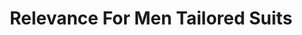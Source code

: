---
title: "Relevance For Men Tailored Suits"
url: /pretoria/relevance-for-men-tailored-suits/
shop: tailor
---